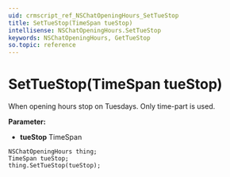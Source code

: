 ```yaml
---
uid: crmscript_ref_NSChatOpeningHours_SetTueStop
title: SetTueStop(TimeSpan tueStop)
intellisense: NSChatOpeningHours.SetTueStop
keywords: NSChatOpeningHours, GetTueStop
so.topic: reference
---
```


# SetTueStop(TimeSpan tueStop)

When opening hours stop on Tuesdays. Only time-part is used.

**Parameter:** 
 - **tueStop** TimeSpan

```crmscript
NSChatOpeningHours thing;
TimeSpan tueStop;
thing.SetTueStop(tueStop);
```

